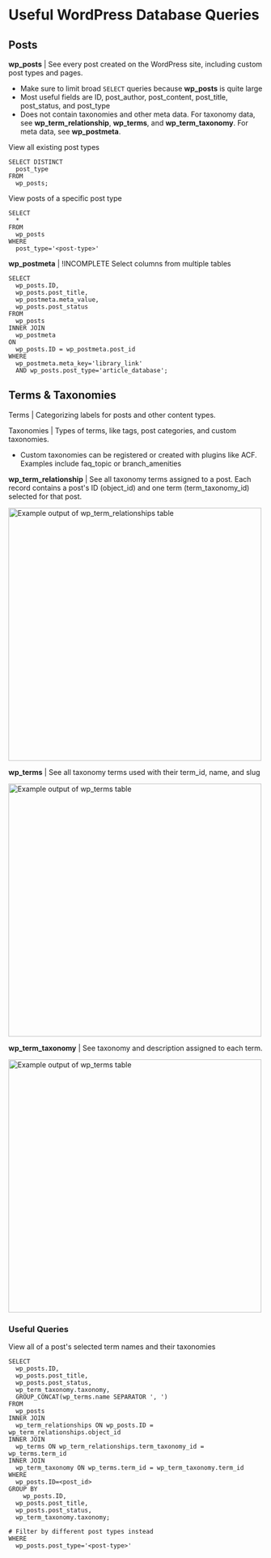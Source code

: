 # Useful WordPress Database Queries

## Posts

**wp_posts** | See every post created on the WordPress site, including custom post types and pages.
- Make sure to limit broad ``SELECT`` queries because **wp_posts** is quite large
- Most useful fields are ID, post_author, post_content, post_title, post_status, and post_type
- Does not contain taxonomies and other meta data. For taxonomy data, see **wp_term_relationship**, **wp_terms**, and **wp_term_taxonomy**. For meta data, see **wp_postmeta**.


View all existing post types
```
SELECT DISTINCT 
  post_type 
FROM 
  wp_posts;
```
View posts of a specific post type
```
SELECT
  *
FROM 
  wp_posts
WHERE
  post_type='<post-type>'
```

**wp_postmeta** | !INCOMPLETE
Select columns from multiple tables
```
SELECT 
  wp_posts.ID, 
  wp_posts.post_title, 
  wp_postmeta.meta_value, 
  wp_posts.post_status 
FROM 
  wp_posts 
INNER JOIN 
  wp_postmeta 
ON 
  wp_posts.ID = wp_postmeta.post_id 
WHERE 
  wp_postmeta.meta_key='library_link' 
  AND wp_posts.post_type='article_database';
```


## Terms & Taxonomies

Terms | Categorizing labels for posts and other content types. 

Taxonomies | Types of terms, like tags, post categories, and custom taxonomies.
-  Custom taxonomies can be registered or created with plugins like ACF. Examples include faq_topic or branch_amenities

**wp_term_relationship** | See all taxonomy terms assigned to a post. Each record contains a post's ID (object_id) and one term (term_taxonomy_id) selected for that post. 

<img src="../images/select_wp_term_relationship.png" alt="Example output of wp_term_relationships table" width="500">

**wp_terms** | See all taxonomy terms used with their term_id, name, and slug

<img src="../images/select_wp_terms.png" alt="Example output of wp_terms table" width="500">

**wp_term_taxonomy** | See taxonomy and description assigned to each term.

<img src="../images/select_wp_term_taxonomy.png" alt="Example output of wp_terms table" width="500">

### Useful Queries

View all of a post's selected term names and their taxonomies
```
SELECT 
  wp_posts.ID, 
  wp_posts.post_title, 
  wp_posts.post_status,
  wp_term_taxonomy.taxonomy,
  GROUP_CONCAT(wp_terms.name SEPARATOR ', ')
FROM 
  wp_posts
INNER JOIN 
  wp_term_relationships ON wp_posts.ID = wp_term_relationships.object_id 
INNER JOIN
  wp_terms ON wp_term_relationships.term_taxonomy_id = wp_terms.term_id
INNER JOIN 
  wp_term_taxonomy ON wp_terms.term_id = wp_term_taxonomy.term_id
WHERE 
  wp_posts.ID=<post_id>
GROUP BY
	wp_posts.ID,
  wp_posts.post_title,
  wp_posts.post_status,
  wp_term_taxonomy.taxonomy;

# Filter by different post types instead
WHERE
  wp_posts.post_type='<post-type>'
```